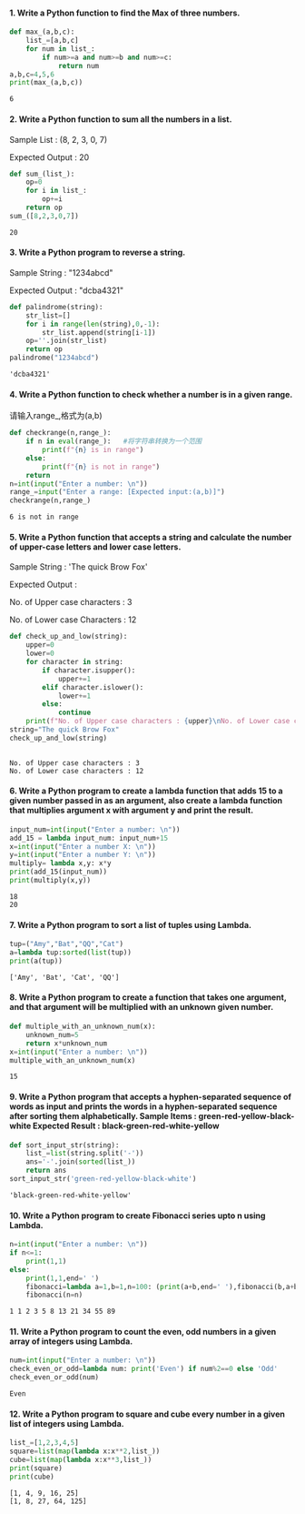 #### 1. Write a Python function to find the Max of three numbers.


```python
def max_(a,b,c):
    list_=[a,b,c]
    for num in list_:
        if num>=a and num>=b and num>=c:
            return num
a,b,c=4,5,6
print(max_(a,b,c))
```

    6
    

#### 2. Write a Python function to sum all the numbers in a list.

Sample List : (8, 2, 3, 0, 7)

Expected Output : 20


```python
def sum_(list_):
    op=0
    for i in list_:
        op+=i
    return op
sum_([8,2,3,0,7])
```




    20



#### 3. Write a Python program to reverse a string.

Sample String : "1234abcd"

Expected Output : "dcba4321"



```python
def palindrome(string):
    str_list=[]
    for i in range(len(string),0,-1):
        str_list.append(string[i-1])
    op=''.join(str_list)
    return op
palindrome("1234abcd")
```




    'dcba4321'



#### 4. Write a Python function to check whether a number is in a given range.
请输入range_,格式为(a,b)


```python
def checkrange(n,range_):
    if n in eval(range_):   #将字符串转换为一个范围
        print(f"{n} is in range")
    else:
        print(f"{n} is not in range")
    return
n=int(input("Enter a number: \n"))
range_=input("Enter a range: [Expected input:(a,b)]")
checkrange(n,range_)
```

    6 is not in range
    

#### 5. Write a Python function that accepts a string and calculate the number of upper-case letters and lower case letters.

Sample String : 'The quick Brow Fox'

Expected Output :

No. of Upper case characters : 3

No. of Lower case Characters : 12



```python
def check_up_and_low(string):
    upper=0
    lower=0
    for character in string:
        if character.isupper():
            upper+=1
        elif character.islower():
            lower+=1
        else:
            continue
    print(f"No. of Upper case characters : {upper}\nNo. of Lower case characters : {lower}")
string="The quick Brow Fox"
check_up_and_low(string)
            
```

    No. of Upper case characters : 3
    No. of Lower case characters : 12
    

#### 6. Write a Python program to create a lambda function that adds 15 to a given number passed in as an argument, also create a lambda function that multiplies argument x with argument y and print the result.



```python
input_num=int(input("Enter a number: \n"))
add_15 = lambda input_num: input_num+15
x=int(input("Enter a number X: \n"))
y=int(input("Enter a number Y: \n"))
multiply= lambda x,y: x*y
print(add_15(input_num))
print(multiply(x,y))
```

    18
    20
    

#### 7. Write a Python program to sort a list of tuples using Lambda.


```python
tup=("Amy","Bat","QQ","Cat")
a=lambda tup:sorted(list(tup))
print(a(tup))
```

    ['Amy', 'Bat', 'Cat', 'QQ']
    

#### 8. Write a Python program to create a function that takes one argument, and that argument will be multiplied with an unknown given number.


```python
def multiple_with_an_unknown_num(x):
    unknown_num=5
    return x*unknown_num
x=int(input("Enter a number: \n"))
multiple_with_an_unknown_num(x)
```




    15



#### 9. Write a Python program that accepts a hyphen-separated sequence of words as input and prints the words in a hyphen-separated sequence after sorting them alphabetically. Sample Items : green-red-yellow-black-white Expected Result : black-green-red-white-yellow 


```python
def sort_input_str(string):
    list_=list(string.split('-'))
    ans='-'.join(sorted(list_))
    return ans
sort_input_str('green-red-yellow-black-white')
```




    'black-green-red-white-yellow'



#### 10. Write a Python program to create Fibonacci series upto n using Lambda. 


```python
n=int(input("Enter a number: \n"))
if n<=1:
    print(1,1)
else:
    print(1,1,end=' ')
    fibonacci=lambda a=1,b=1,n=100: (print(a+b,end=' '),fibonacci(b,a+b,n)) if a+b<=n else print("\n")
    fibonacci(n=n)
```

    1 1 2 3 5 8 13 21 34 55 89 
    
    

#### 11. Write a Python program to count the even, odd numbers in a given array of integers using Lambda. 


```python
num=int(input("Enter a number: \n"))
check_even_or_odd=lambda num: print('Even') if num%2==0 else 'Odd'
check_even_or_odd(num)
```

    Even
    

#### 12. Write a Python program to square and cube every number in a given list of integers using Lambda.


```python
list_=[1,2,3,4,5]
square=list(map(lambda x:x**2,list_))
cube=list(map(lambda x:x**3,list_))
print(square)
print(cube)
```

    [1, 4, 9, 16, 25]
    [1, 8, 27, 64, 125]
    
